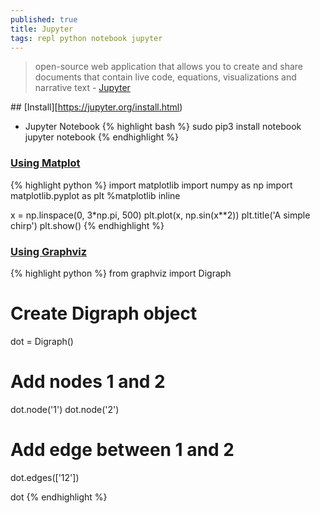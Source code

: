 ```yaml
---
published: true
title: Jupyter
tags: repl python notebook jupyter
---
```

> open-source web application that allows you to create and share documents that contain live code, equations, visualizations and narrative text - [Jupyter](https://jupyter.org/index.html)

## [Install][https://jupyter.org/install.html)

- Jupyter Notebook
{% highlight bash %}
sudo pip3 install notebook
jupyter notebook
{% endhighlight %}

### [Using Matplot](https://stackoverflow.com/questions/19410042/how-to-make-ipython-notebook-matplotlib-plot-inline)

{% highlight python %}
import matplotlib
import numpy as np
import matplotlib.pyplot as plt
%matplotlib inline

x = np.linspace(0, 3*np.pi, 500)
plt.plot(x, np.sin(x**2))
plt.title('A simple chirp')
plt.show()
{% endhighlight %}

### [Using Graphviz](https://h1ros.github.io/posts/introduction-to-graphviz-in-jupyter-notebook/)

{% highlight python %}
from graphviz import Digraph
# Create Digraph object
dot = Digraph()

# Add nodes 1 and 2
dot.node('1')
dot.node('2')

# Add edge between 1 and 2
dot.edges(['12'])

dot
{% endhighlight %}
